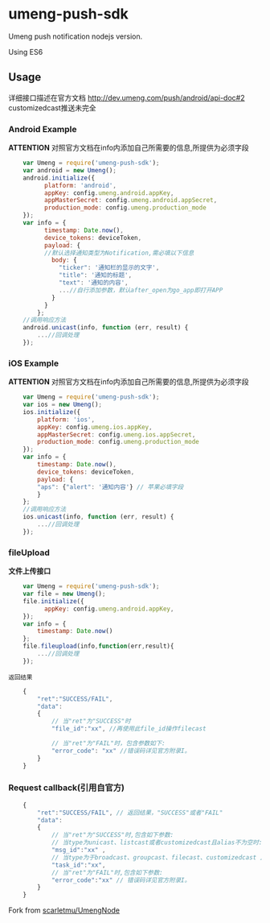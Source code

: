 # umeng-push-sdk
Umeng push notification nodejs version.

Using ES6

## Usage
详细接口描述在官方文档 http://dev.umeng.com/push/android/api-doc#2
customizedcast推送未完全
### Android Example
**ATTENTION** 对照官方文档在info内添加自己所需要的信息,所提供为必须字段
```js
	var Umeng = require('umeng-push-sdk');
	var android = new Umeng();
	android.initialize({
          platform: 'android',
          appKey: config.umeng.android.appKey,
          appMasterSecret: config.umeng.android.appSecret,
          production_mode: config.umeng.production_mode
    });
	var info = {
          timestamp: Date.now(),
          device_tokens: deviceToken,
          payload: {
		  //默认选择通知类型为Notification,需必填以下信息
            body: {
              "ticker": '通知栏的显示的文字',
              "title": '通知的标题',
              "text": '通知的内容',
			  ...//自行添加参数，默认after_open为go_app即打开APP		
            }
          }
        };
	//调用响应方法
	android.unicast(info, function (err, result) {
		...//回调处理					
    });
```	
### iOS Example
**ATTENTION** 对照官方文档在info内添加自己所需要的信息,所提供为必须字段
```js
	var Umeng = require('umeng-push-sdk');
	var ios = new Umeng();
	ios.initialize({
        platform: 'ios',
        appKey: config.umeng.ios.appKey,
        appMasterSecret: config.umeng.ios.appSecret,
        production_mode: config.umeng.production_mode
    });
	var info = {
        timestamp: Date.now(),
        device_tokens: deviceToken,
        payload: {
		"aps": {"alert": '通知内容'} // 苹果必填字段
		}
    };
	//调用响应方法
	ios.unicast(info, function (err, result) {
		...//回调处理					
    });
```
### fileUpload
**文件上传接口**
```js
	var Umeng = require('umeng-push-sdk');
	var file = new Umeng();
	file.initialize({
          appKey: config.umeng.android.appKey,
    });
	var info = {
        timestamp: Date.now()
    };
	file.fileupload(info,function(err,result){
		...//回调处理
	});
```	
	返回结果
```js
	{
		"ret":"SUCCESS/FAIL",
		"data": 
		{
			// 当"ret"为"SUCCESS"时
			"file_id":"xx", //再使用此file_id操作filecast

			// 当"ret"为"FAIL"时，包含参数如下:
			"error_code": "xx" //错误码详见官方附录I。
		}
	}
```
### Request callback(引用自官方)
```js
	{
		"ret":"SUCCESS/FAIL", // 返回结果，"SUCCESS"或者"FAIL"
		"data": 
		{
			// 当"ret"为"SUCCESS"时,包含如下参数:
			// 当type为unicast、listcast或者customizedcast且alias不为空时:
			"msg_id":"xx" ,
			// 当type为于broadcast、groupcast、filecast、customizedcast 且file_id不为空的情况(任务)
			"task_id":"xx",
			// 当"ret"为"FAIL"时,包含如下参数:
			"error_code":"xx" // 错误码详见官方附录I。
		}  
	}
```
Fork from [scarletmu/UmengNode](https://github.com/scarletmu/UmengNode)